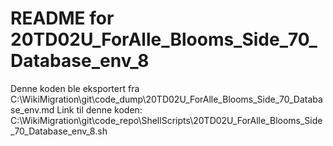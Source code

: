 # README for 20TD02U_ForAlle_Blooms_Side_70_Database_env_8
Denne koden ble eksportert fra C:\WikiMigration\git\code_dump\20TD02U_ForAlle_Blooms_Side_70_Database_env.md
Link til denne koden: C:\WikiMigration\git\code_repo\ShellScripts\20TD02U_ForAlle_Blooms_Side_70_Database_env_8.sh
